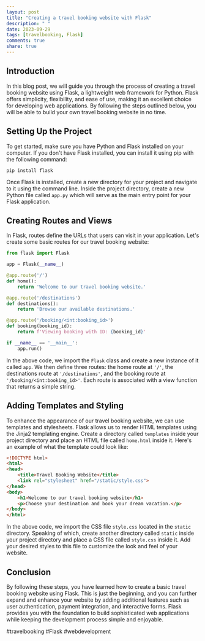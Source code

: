 ```yaml
---
layout: post
title: "Creating a travel booking website with Flask"
description: " "
date: 2023-09-29
tags: [travelbooking, Flask]
comments: true
share: true
---
```


## Introduction

In this blog post, we will guide you through the process of creating a travel booking website using Flask, a lightweight web framework for Python. Flask offers simplicity, flexibility, and ease of use, making it an excellent choice for developing web applications. By following the steps outlined below, you will be able to build your own travel booking website in no time.

## Setting Up the Project

To get started, make sure you have Python and Flask installed on your computer. If you don't have Flask installed, you can install it using pip with the following command:

```
pip install flask
```

Once Flask is installed, create a new directory for your project and navigate to it using the command line. Inside the project directory, create a new Python file called `app.py` which will serve as the main entry point for your Flask application.

## Creating Routes and Views

In Flask, routes define the URLs that users can visit in your application. Let's create some basic routes for our travel booking website:

```python
from flask import Flask

app = Flask(__name__)

@app.route('/')
def home():
    return 'Welcome to our travel booking website.'

@app.route('/destinations')
def destinations():
    return 'Browse our available destinations.'

@app.route('/booking/<int:booking_id>')
def booking(booking_id):
    return f'Viewing booking with ID: {booking_id}'

if __name__ == '__main__':
    app.run()
```

In the above code, we import the `Flask` class and create a new instance of it called `app`. We then define three routes: the home route at `'/'`, the destinations route at `'/destinations'`, and the booking route at `'/booking/<int:booking_id>'`. Each route is associated with a view function that returns a simple string.

## Adding Templates and Styling

To enhance the appearance of our travel booking website, we can use templates and stylesheets. Flask allows us to render HTML templates using the Jinja2 templating engine. Create a directory called `templates` inside your project directory and place an HTML file called `home.html` inside it. Here's an example of what the template could look like:

```html
<!DOCTYPE html>
<html>
<head>
    <title>Travel Booking Website</title>
    <link rel="stylesheet" href="/static/style.css">
</head>
<body>
    <h1>Welcome to our travel booking website</h1>
    <p>Choose your destination and book your dream vacation.</p>
</body>
</html>
```

In the above code, we import the CSS file `style.css` located in the `static` directory. Speaking of which, create another directory called `static` inside your project directory and place a CSS file called `style.css` inside it. Add your desired styles to this file to customize the look and feel of your website.

## Conclusion

By following these steps, you have learned how to create a basic travel booking website using Flask. This is just the beginning, and you can further expand and enhance your website by adding additional features such as user authentication, payment integration, and interactive forms. Flask provides you with the foundation to build sophisticated web applications while keeping the development process simple and enjoyable.

#travelbooking #Flask #webdevelopment